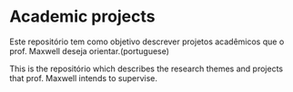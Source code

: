 # Academic projects

Este repositório tem como objetivo  descrever  projetos acadêmicos que o prof. Maxwell  deseja orientar.(portuguese)

This is the repositório which  describes the research themes and projects that prof. Maxwell  intends to supervise.
